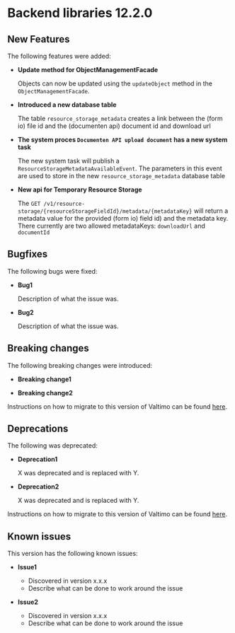 # Backend libraries 12.2.0

## New Features

The following features were added:

* **Update method for ObjectManagementFacade**

  Objects can now be updated using the `updateObject` method in the `ObjectManagementFacade`.

* **Introduced a new database table**
  
  The table `resource_storage_metadata` creates a link between the (form io) file id and the (documenten api) 
  document id and download url

* **The system proces `Documenten API upload document` has a new system task**
  
  The new system task will publish a `ResourceStorageMetadataAvailableEvent`. The parameters in this event are used to
  store in the new `resource_storage_metadata` database table

* **New api for Temporary Resource Storage**

  The `GET /v1/resource-storage/{resourceStorageFieldId}/metadata/{metadataKey}` will return a metadata value
  for the provided (form io) field id) and the metadata key. 
  There currently are two allowed metadataKeys: `downloadUrl` and `documentId`

## Bugfixes

The following bugs were fixed:

* **Bug1**

  Description of what the issue was.

* **Bug2**

  Description of what the issue was.

## Breaking changes

The following breaking changes were introduced:

* **Breaking change1**

* **Breaking change2**

Instructions on how to migrate to this version of Valtimo can be found [here](migration.md).

## Deprecations

The following was deprecated:

* **Deprecation1**

  X was deprecated and is replaced with Y.

* **Deprecation2**

  X was deprecated and is replaced with Y.

Instructions on how to migrate to this version of Valtimo can be found [here](migration.md).

## Known issues

This version has the following known issues:

* **Issue1**
  * Discovered in version x.x.x
  * Describe what can be done to work around the issue

* **Issue2**
  * Discovered in version x.x.x
  * Describe what can be done to work around the issue
